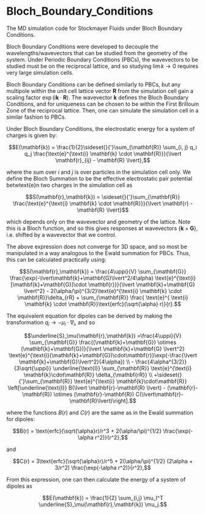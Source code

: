 # Bloch_Boundary_Conditions
The MD simulation code for Stockmayer Fluids under Bloch Boundary Conditions.

Bloch Boundary Conditions were developed to decouple the wavelengths/wavevectors that can be studied from the geometry of the system. Under Periodic Boundary Conditions (PBCs), the wavevectors to be studied must be on the reciprocal lattice, and so studying $\lim k \to 0$ requires very large simulation cells.

Bloch Boundary Conditions can be defined similarly to PBCs, but any multipole within the unit cell lattice vector $\mathbf{R}$ from the simulation cell gain a scaling factor $\exp(\text{i} \mathbf{k} \cdot \mathbf{R})$. The wavevector $\mathbf{k}$ defines the Bloch Boundary Conditions, and for uniqueness can be chosen to be within the First Brillouin Zone of the reciprocal lattice. Then, one can simulate the simulation cell in a similar fashion to PBCs.

Under Bloch Boundary Conditions, the electrostatic energy for a system of charges is given by: 
```math
E(\mathbf{k}) = \frac{1}{2}\sideset{}{'}\sum_{\mathbf{R}} \sum_{i, j} q_i q_j \frac{\text{e}^{\text{i} \mathbf{k} \cdot \mathbf{R}}}{\lvert \mathbf{r}_{ij} - \mathbf{R} \lvert},
```
where the sum over $i$ and $j$ is over particles in the simulation cell only.
We define the Bloch Summation to be the effective electrostatic pair potential betwtext{e}n two charges in the simulation cell as
```math
S(\mathbf{r},\mathbf{k}) = \sideset{}{'}\sum_{\mathbf{R}} \frac{\text{e}^{\text{i} \mathbf{k} \cdot \mathbf{R}}}{\lvert \mathbf{r} - \mathbf{R} \lvert}
```
which depends only on the wavevector and geometry of the lattice. Note this is a Bloch function, and so this gives responses at wavevectors $\{ \mathbf{k} + \mathbf{G} \}$, i.e. shifted by a wavevector that we control.

The above expression does not converge for 3D space, and so most be manipulated in a way analogous to the Ewald summation for PBCs. Thus, this can be calculated practically using:
```math
S(\mathbf{r},\mathbf{k}) = \frac{4\uppi}{V} \sum_{\mathbf{G}} \frac{\exp(-\lvert\mathbf{k}+\mathbf{G}\lvert^2/4\alpha) 	\text{e}^{\text{i}[\mathbf{k}+\mathbf{G}]\cdot \mathbf{r}}}{\lvert \mathbf{k}+\mathbf{G} \lvert^2}  - 2(\alpha/\pi)^{3/2}\text{e}^{\text{i} \mathbf{k} \cdot \mathbf{R}}\delta_{rR} + \sum_{\mathbf{R}} \frac{	\text{e}^{	\text{i} \mathbf{k} \cdot \mathbf{R}}\text{erfc}(\sqrt{\alpha} r)}{r}.
```
The equivalent equation for dipoles can be derived by making the transformation $q_i \to -\mu_i \cdot \nabla_i$, and so
```math
\underline{S}_\mu(\mathbf{r},\mathbf{k}) =\frac{4\uppi}{V} \sum_{\mathbf{G}} \frac{(\mathbf{k}+\mathbf{G}) \otimes (\mathbf{k}+\mathbf{G})}{\lvert \mathbf{k}+\mathbf{G} \lvert^2} \text{e}^{\text{i}(\mathbf{k}+\mathbf{G})\cdot\mathbf{r}}\exp(-\frac{\lvert \mathbf{k}+\mathbf{G}\lvert^2}{4\alpha}) \\
        - \frac{4\alpha^{3/2}}{3\sqrt{\uppi}} \underline{\text{I}} \sum_{\mathbf{R}} \text{e}^{\text{i} \mathbf{k}\cdot\mathbf{R}} \delta_{\mathbf{rR}} \\
        +\sideset{}{'}\sum_{\mathbf{R}} \text{e}^{\text{i} \mathbf{k}\cdot\mathbf{R}} \left[\underline{\text{I}} B(\lvert \mathbf{r}-\mathbf{R} \lvert) - (\mathbf{r}-\mathbf{R}) \otimes (\mathbf{r}-\mathbf{R}) C(\lvert\mathbf{r}-\mathbf{R}\lvert)\right].
```
where the functions $B(r)$ and $C(r)$ are the same as in the Ewald summation for dipoles:
```math
B(r) = \text{erfc}(\sqrt{\alpha}r)/r^3 + 2(\alpha/\pi)^{1/2} \frac{\exp(-\alpha r^2)}{r^2},
```
and
```math
C(r) = 3\text{erfc}(\sqrt{\alpha}r)/r^5 + 2(\alpha/\pi)^{1/2} (2\alpha + 3/r^2) \frac{\exp(-\alpha r^2)}{r^2},
```
From this expression, one can then calculate the energy of a system of dipoles as
```math
E(\mathbf{k}) = \frac{1}{2} \sum_{i,j} \mu_I^T \underline{S}_\mu(\mathbf{r},\mathbf{k}) \mu_j.
```
